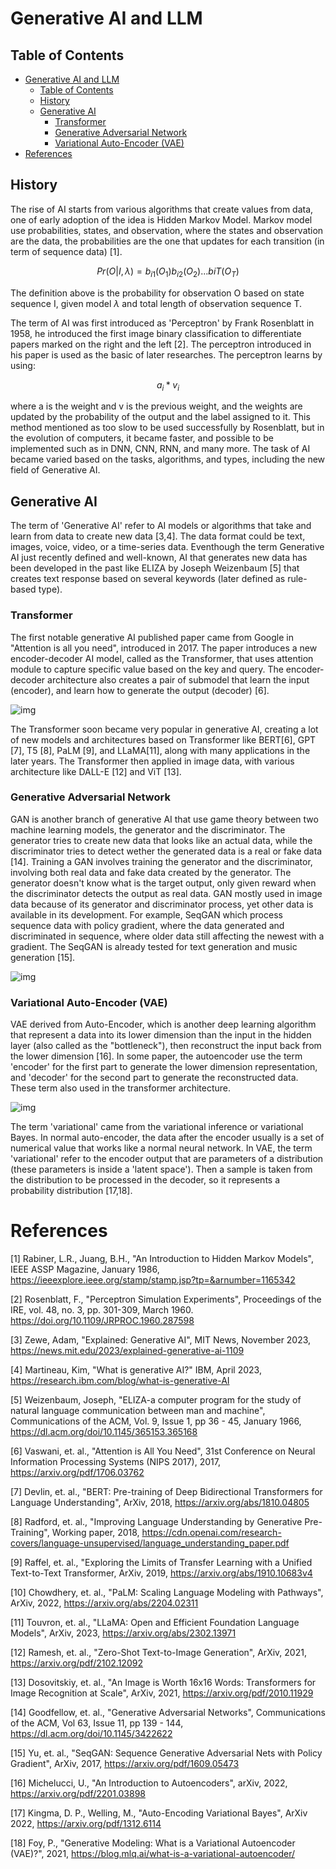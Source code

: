 # Generative AI and LLM
## Table of Contents
- [Generative AI and LLM](#generative-ai-and-llm)
  - [Table of Contents](#table-of-contents)
  - [History](#history)
  - [Generative AI](#generative-ai)
    - [Transformer](#transformer)
    - [Generative Adversarial Network](#generative-adversarial-network)
    - [Variational Auto-Encoder (VAE)](#variational-auto-encoder-vae)
- [References](#references)
  
## History
The rise of AI starts from various algorithms that create values from data, one of early adoption of the idea is Hidden Markov Model. Markov model use probabilities, states, and observation, where the states and observation are the data, the probabilities are the one that updates for each transition (in term of sequence data) [1].

$$Pr(O|I,\lambda)=b_{i1}(O_1)b_{i2}(O_2)...b{iT}(O_T)$$

The definition above is the probability for observation O based on state sequence I, given model $\lambda$ and total length of observation sequence T.

The term of AI was first introduced as 'Perceptron' by Frank Rosenblatt in 1958, he introduced the first image binary classification to differentiate papers marked on the right and the left [2]. The perceptron introduced in his paper is used as the basic of later researches. The perceptron learns by using:

 $$a_i*v_i$$

where a is the weight and v is the previous weight, and the weights are updated by the probability of the output and the label assigned to it. This method mentioned as too slow to be used successfully by Rosenblatt, but in the evolution of computers, it became faster, and possible to be implemented such as in DNN, CNN, RNN, and many more. The task of AI became varied based on the tasks, algorithms, and types, including the new field of Generative AI.

## Generative AI
The term of 'Generative AI' refer to AI models or algorithms that take and learn from data to create new data [3,4]. The data format could be text, images, voice, video, or a time-series data. Eventhough the term Generative AI just recently defined and well-known, AI that generates new data has been developed in the past like ELIZA by Joseph Weizenbaum [5] that creates text response based on several keywords (later defined as rule-based type).

### Transformer

The first notable generative AI published paper came from Google in "Attention is all you need", introduced in 2017. The paper introduces a new encoder-decoder AI model, called as the Transformer, that uses attention module to capture specific value based on the key and query. The encoder-decoder architecture also creates a pair of submodel that learn the input (encoder), and learn how to generate the output (decoder) [6]. 

![img](../images/transformer.png)

The Transformer soon became very popular in generative AI, creating a lot of new models and architectures based on Transformer like BERT[6], GPT [7], T5 [8], PaLM [9], and LLaMA[11], along with many applications in the later years. The Transformer then applied in image data, with various architecture like DALL-E [12] and ViT [13].

### Generative Adversarial Network
GAN is another branch of generative AI that use game theory between two machine learning models, the generator and the discriminator. The generator tries to create new data that looks like an actual data, while the discriminator tries to detect wether the generated data is a real or fake data [14]. Training a GAN involves training the generator and the discriminator, involving both real data and fake data created by the generator. The generator doesn't know what is the target output, only given reward when the discriminator detects the output as real data. GAN mostly used in image data because of its generator and discriminator process, yet other data is available in its development. For example, SeqGAN which process sequence data with policy gradient, where the data generated and discriminated in sequence, where older data still affecting the newest with a gradient. The SeqGAN is already tested for text generation and music generation [15].

![img](../images/SeqGAN.png)

### Variational Auto-Encoder (VAE)
VAE derived from Auto-Encoder, which is another deep learning algorithm that represent a data into its lower dimension than the input in the hidden layer (also called as the "bottleneck"), then reconstruct the input back from the lower dimension [16]. In some paper, the autoencoder use the term 'encoder' for the first part to generate the lower dimension representation, and 'decoder' for the second part to generate the reconstructed data. These term also used in the transformer architecture.

![img](../images/autoencoder.png)

The term 'variational' came from the variational inference or variational Bayes. In normal auto-encoder, the data after the encoder usually is a set of numerical value that works like a normal neural network. In VAE, the term 'variational' refer to the encoder output that are parameters of a distribution (these parameters is inside a 'latent space'). Then a sample is taken from the distribution to be processed in the decoder, so it represents a probability distribution [17,18].


 # References
 [1] Rabiner, L.R., Juang, B.H., "An Introduction to Hidden Markov Models", IEEE ASSP Magazine, January 1986, https://ieeexplore.ieee.org/stamp/stamp.jsp?tp=&arnumber=1165342

 [2] Rosenblatt, F., "Perceptron Simulation Experiments", Proceedings of the IRE, vol. 48, no. 3, pp. 301-309, March 1960. https://doi.org/10.1109/JRPROC.1960.287598

 [3] Zewe, Adam, "Explained: Generative AI", MIT News, November 2023, https://news.mit.edu/2023/explained-generative-ai-1109

[4] Martineau, Kim, "What is generative AI?" IBM, April 2023, https://research.ibm.com/blog/what-is-generative-AI

[5] Weizenbaum, Joseph, "ELIZA-a computer program for the study of natural language communication between man and machine", Communications of the ACM, Vol. 9, Issue 1, pp 36 - 45, January 1966, https://dl.acm.org/doi/10.1145/365153.365168 

[6] Vaswani, et. al., "Attention is All You Need", 31st Conference on Neural Information Processing Systems (NIPS 2017), 2017, https://arxiv.org/pdf/1706.03762

[7] Devlin, et. al., "BERT: Pre-training of Deep Bidirectional Transformers for Language Understanding", ArXiv, 2018, https://arxiv.org/abs/1810.04805

[8] Radford, et. al., "Improving Language Understanding by Generative Pre-Training", Working paper, 2018, https://cdn.openai.com/research-covers/language-unsupervised/language_understanding_paper.pdf

[9] Raffel, et. al., "Exploring the Limits of Transfer Learning with a Unified Text-to-Text Transformer, ArXiv, 2019, https://arxiv.org/abs/1910.10683v4

[10] Chowdhery, et. al., "PaLM: Scaling Language Modeling with Pathways", ArXiv, 2022, https://arxiv.org/abs/2204.02311

[11] Touvron, et. al., "LLaMA: Open and Efficient Foundation Language Models", ArXiv, 2023, https://arxiv.org/abs/2302.13971

[12] Ramesh, et. al., "Zero-Shot Text-to-Image Generation", ArXiv, 2021, https://arxiv.org/pdf/2102.12092

[13] Dosovitskiy, et. al., "An Image is Worth 16x16 Words: Transformers for Image Recognition at Scale", ArXiv, 2021, https://arxiv.org/pdf/2010.11929

[14] Goodfellow, et. al., "Generative Adversarial Networks", Communications of the ACM, Vol 63, Issue 11, pp 139 - 144, https://dl.acm.org/doi/10.1145/3422622

[15] Yu, et. al., "SeqGAN: Sequence Generative Adversarial Nets with Policy Gradient", ArXiv, 2017, https://arxiv.org/pdf/1609.05473

[16] Michelucci, U., "An Introduction to Autoencoders", arXiv, 2022, https://arxiv.org/pdf/2201.03898

[17] Kingma, D. P., Welling, M., "Auto-Encoding Variational Bayes", ArXiv 2022, https://arxiv.org/pdf/1312.6114

[18] Foy, P., "Generative Modeling: What is a Variational Autoencoder (VAE)?", 2021, https://blog.mlq.ai/what-is-a-variational-autoencoder/